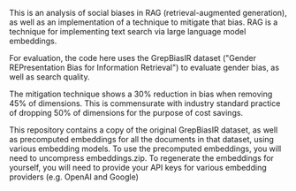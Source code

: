 This is an analysis of social biases in RAG (retrieval-augmented generation), as well as an
implementation of a technique to mitigate that bias. RAG is a technique for implementing text search via large language model embeddings.

For evaluation, the code here uses the GrepBiasIR dataset ("Gender REPresentation Bias for Information Retrieval")
to evaluate gender bias, as well as search quality.

The mitigation technique shows a 30% reduction in bias when removing 45% of dimensions.
This is commensurate with industry standard practice of dropping 50% of dimensions for the purpose of cost savings.

This repository contains a copy of the original GrepBiasIR dataset, as well as precomputed embeddings for all the documents in that dataset, using various embedding models.
To use the precomputed embeddings, you will need to uncompress embeddings.zip.
To regenerate the embeddings for yourself, you will need to provide your API keys for various embedding providers (e.g. OpenAI and Google)
